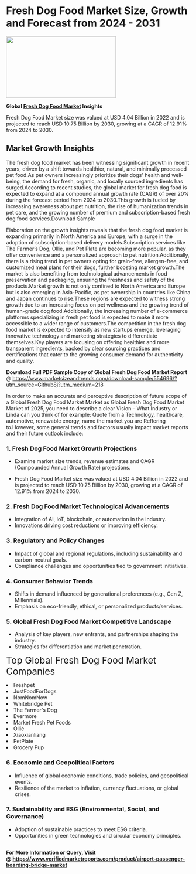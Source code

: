 <H1>Fresh Dog Food Market Size, Growth and Forecast from 2024 - 2031</H1><img class="aligncenter size-medium wp-image-584254" src="https://thirdeyenews.in/wp-content/uploads/2024/09/Global-Market-Research-300x168.jpeg" alt="" width="300" height="168" /><p><strong>Global&nbsp;<a href="https://www.marketsizeandtrends.com/download-sample/554696/?utm_source=Github8j?utm_medium=218">Fresh Dog Food Market</a> Insights</strong></p><p>Fresh Dog Food Market size was valued at USD 4.04 Billion in 2022 and is projected to reach USD 10.75 Billion by 2030, growing at a CAGR of 12.91% from 2024 to 2030.</p><p><h2>Market Growth Insights</h2> <p>The fresh dog food market has been witnessing significant growth in recent years, driven by a shift towards healthier, natural, and minimally processed pet food.As pet owners increasingly prioritize their dogs' health and well-being, the demand for fresh, organic, and locally sourced ingredients has surged.According to recent studies, the global market for fresh dog food is expected to expand at a compound annual growth rate (CAGR) of over 20% during the forecast period from 2024 to 2030.This growth is fueled by increasing awareness about pet nutrition, the rise of humanization trends in pet care, and the growing number of premium and subscription-based fresh dog food services.Download Sample </p> <p>Elaboration on the growth insights reveals that the fresh dog food market is expanding primarily in North America and Europe, with a surge in the adoption of subscription-based delivery models.Subscription services like The Farmer’s Dog, Ollie, and Pet Plate are becoming more popular, as they offer convenience and a personalized approach to pet nutrition.Additionally, there is a rising trend in pet owners opting for grain-free, allergen-free, and customized meal plans for their dogs, further boosting market growth.The market is also benefiting from technological advancements in food preservation and packaging, ensuring the freshness and safety of the products.Market growth is not only confined to North America and Europe but is also emerging in Asia-Pacific, as pet ownership in countries like China and Japan continues to rise.These regions are expected to witness strong growth due to an increasing focus on pet wellness and the growing trend of human-grade dog food.Additionally, the increasing number of e-commerce platforms specializing in fresh pet food is expected to make it more accessible to a wider range of customers.The competition in the fresh dog food market is expected to intensify as new startups emerge, leveraging innovative technology and marketing strategies to differentiate themselves.Key players are focusing on offering healthier and more transparent ingredients, backed by clear sourcing practices and certifications that cater to the growing consumer demand for authenticity and quality.</p><p><span class=""><strong>Download Full PDF Sample Copy of Global Fresh Dog Food Market Report</strong> @ <a href="https://www.marketsizeandtrends.com/download-sample/554696/?utm_source=Github8j?utm_medium=218" target="_blank">https://www.marketsizeandtrends.com/download-sample/554696/?utm_source=Github8j?utm_medium=218</a></span></p><p>In order to make an accurate and perceptive description of future scope of a Global&nbsp;Fresh Dog Food Market Market as Global&nbsp;Fresh Dog Food Market Market of 2025, you need to describe a clear Vision &ndash; What Industry or Linda can you think of for example: Quote from a Technology, healthcare, automotive, renewable energy, name the market you are Reffering to.However, some general trends and factors usually impact market reports and their future outlook include:</p><h3>1.&nbsp;<strong>Fresh Dog Food Market Growth Projections</strong></h3><ul><li>Examine market size trends, revenue estimates and CAGR (Compounded Annual Growth Rate) projections.</li><li><p>Fresh Dog Food Market size was valued at USD 4.04 Billion in 2022 and is projected to reach USD 10.75 Billion by 2030, growing at a CAGR of 12.91% from 2024 to 2030.</p></li></ul><h3>2.&nbsp;<strong>Fresh Dog Food Market Technological Advancements</strong></h3><ul><li>Integration of AI, IoT, blockchain, or automation in the industry.</li><li>Innovations driving cost reductions or improving efficiency.</li></ul><h3>3.&nbsp;<strong>Regulatory and Policy Changes</strong></h3><ul><li>Impact of global and regional regulations, including sustainability and carbon-neutral goals.</li><li>Compliance challenges and opportunities tied to government initiatives.</li></ul><h3>4.&nbsp;<strong>Consumer Behavior Trends</strong></h3><ul><li>Shifts in demand influenced by generational preferences (e.g., Gen Z, Millennials).</li><li>Emphasis on eco-friendly, ethical, or personalized products/services.</li></ul><h3>5.&nbsp;<strong>Global Fresh Dog Food Market Competitive Landscape</strong></h3><ul><li>Analysis of key players, new entrants, and partnerships shaping the industry.</li><li>Strategies for differentiation and market penetration.</li></ul><p data-pm-slice="1 1 []"><span style="color: inherit; font-family: inherit; font-size: 25px;">Top Global Fresh Dog Food Market Companies</span></p><div class="" data-test-id=""><p><li>Freshpet</li><li> JustFoodForDogs</li><li> NomNomNow</li><li> Whitebridge Pet</li><li> The Farmer's Dog</li><li> Evermore</li><li> Market Fresh Pet Foods</li><li> Ollie</li><li> Xiaoxianliang</li><li> PetPlate</li><li> Grocery Pup</li></p></div><h3>6.&nbsp;<strong>Economic and Geopolitical Factors</strong></h3><ul><li>Influence of global economic conditions, trade policies, and geopolitical events.</li><li>Resilience of the market to inflation, currency fluctuations, or global crises.</li></ul><h3>7.&nbsp;<strong>Sustainability and ESG (Environmental, Social, and Governance)</strong></h3><ul><li>Adoption of sustainable practices to meet ESG criteria.</li><li>Opportunities in green technologies and circular economy principles.</li></ul><h2><strong style="font-size: 14px;">For More Information or Query, Visit @&nbsp;</strong><a style="background-color: #ffffff; font-size: 14px;" href="https://www.marketsizeandtrends.com/report/fresh-dog-food-market/" target="_blank">https://www.verifiedmarketreports.com/product/airport-passenger-boarding-bridge-market</a></h2>